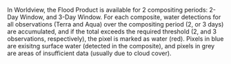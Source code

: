 In Worldview, the Flood Product is available for 2 compositing periods: 2-Day Window, and 3-Day Window. For each composite, water detections for all observations (Terra and Aqua) over the compositing period (2, or 3 days) are accumulated, and if the total exceeds the required threshold (2, and 3 observations, respectively), the pixel is marked as water (red). Pixels in blue are exisitng surface water (detected in the composite), and pixels in grey are areas of insufficient data (usually due to cloud cover).